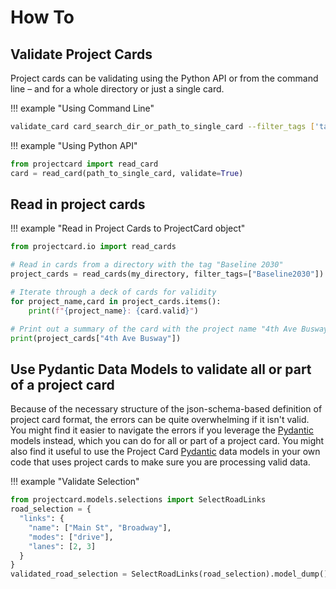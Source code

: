 # How To

## Validate Project Cards

Project cards can be validating using the Python API or from the command line – and for a whole directory or just a single card.

!!! example "Using Command Line"

  ```bash title="single card"
  validate_card card_search_dir_or_path_to_single_card --filter_tags ['tag_to_search_for']
  ```

!!! example "Using Python API"

  ```python title="single card"
  from projectcard import read_card
  card = read_card(path_to_single_card, validate=True)
  ```

## Read in project cards

!!! example "Read in Project Cards to ProjectCard object"

  ```python
  from projectcard.io import read_cards

  # Read in cards from a directory with the tag "Baseline 2030"
  project_cards = read_cards(my_directory, filter_tags=["Baseline2030"])

  # Iterate through a deck of cards for validity
  for project_name,card in project_cards.items():
      print(f"{project_name}: {card.valid}")

  # Print out a summary of the card with the project name "4th Ave Busway"
  print(project_cards["4th Ave Busway"])
  ```

## Use Pydantic Data Models to validate all or part of a project card

Because of the necessary structure of the json-schema-based definition of project card format, the errors can be quite overwhelming if it isn't valid.  You might find it easier to navigate the errors if you leverage the [Pydantic](https://pydantic.org) models instead, which you can do for all or part of a project card.  You might also find it useful to use the Project Card [Pydantic](https://pydantic.org) data models in your own code that uses project cards to make sure you are processing valid data.

!!! example "Validate Selection"

  ```python
  from projectcard.models.selections import SelectRoadLinks
  road_selection = {
    "links": {
      "name": ["Main St", "Broadway"],
      "modes": ["drive"],
      "lanes": [2, 3]
    }
  }
  validated_road_selection = SelectRoadLinks(road_selection).model_dump()
  ```
